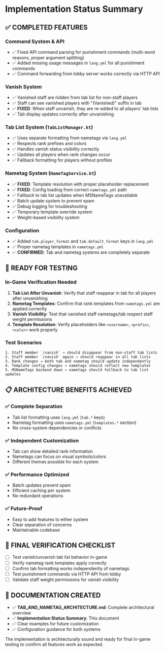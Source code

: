 # Implementation Status Summary

## ✅ COMPLETED FEATURES

### Command System & API
- ✅ Fixed API command parsing for punishment commands (multi-word reasons, proper argument splitting)
- ✅ Added missing usage messages in `lang.yml` for all punishment commands
- ✅ Command forwarding from lobby server works correctly via HTTP API

### Vanish System  
- ✅ Vanished staff are hidden from tab list for non-staff players
- ✅ Staff can see vanished players with "(Vanished)" suffix in tab
- ✅ **FIXED**: When staff unvanish, they are re-added to all players' tab lists
- ✅ Tab display updates correctly after unvanishing

### Tab List System (`TabListManager.kt`)
- ✅ Uses separate formatting from nametags via `lang.yml`
- ✅ Respects rank prefixes and colors
- ✅ Handles vanish status visibility correctly
- ✅ Updates all players when rank changes occur
- ✅ Fallback formatting for players without profiles

### Nametag System (`NameTagService.kt`)
- ✅ **FIXED**: Template resolution with proper placeholder replacement
- ✅ **FIXED**: Config loading from correct `nametags.yml` path
- ✅ Fallback to tab list updates when MSNameTags unavailable
- ✅ Batch update system to prevent spam
- ✅ Debug logging for troubleshooting
- ✅ Temporary template override system
- ✅ Weight-based visibility system

### Configuration
- ✅ Added `tab.player_format` and `tab.default_format` keys in `lang.yml`
- ✅ Proper nametag templates in `nametags.yml`
- ✅ **CONFIRMED**: Tab and nametag systems are completely separate

## 🔄 READY FOR TESTING

### In-Game Verification Needed
1. **Tab List After Unvanish**: Verify that staff reappear in tab for all players after unvanishing
2. **Nametag Templates**: Confirm that rank templates from `nametags.yml` are applied correctly
3. **Vanish Visibility**: Test that vanished staff nametags/tab respect staff weight permissions
4. **Template Resolution**: Verify placeholders like `<username>`, `<prefix>`, `<color>` work properly

### Test Scenarios
```
1. Staff member `/vanish` → should disappear from non-staff tab lists
2. Staff member `/vanish` again → should reappear in all tab lists  
3. Rank changes → both tab and nametag should update independently
4. Template config changes → nametags should reflect new templates
5. MSNameTags backend down → nametags should fallback to tab list updates
```

## 📋 ARCHITECTURE BENEFITS ACHIEVED

### ✅ Complete Separation
- Tab list formatting uses `lang.yml` (`tab.*` keys)
- Nametag formatting uses `nametags.yml` (`templates.*` section)
- No cross-system dependencies or conflicts

### ✅ Independent Customization  
- Tab can show detailed rank information
- Nametags can focus on visual symbols/colors
- Different themes possible for each system

### ✅ Performance Optimized
- Batch updates prevent spam
- Efficient caching per system
- No redundant operations

### ✅ Future-Proof
- Easy to add features to either system
- Clear separation of concerns
- Maintainable codebase

## 🎯 FINAL VERIFICATION CHECKLIST

- [ ] Test vanish/unvanish tab list behavior in-game
- [ ] Verify nametag rank templates apply correctly  
- [ ] Confirm tab formatting works independently of nametags
- [ ] Test punishment commands via HTTP API from lobby
- [ ] Validate staff weight permissions for vanish visibility

## 📖 DOCUMENTATION CREATED

- ✅ **TAB_AND_NAMETAG_ARCHITECTURE.md**: Complete architectural overview
- ✅ **Implementation Status Summary**: This document
- ✅ Clear examples for future customization
- ✅ Configuration guidance for both systems

The implementation is architecturally sound and ready for final in-game testing to confirm all features work as expected.
